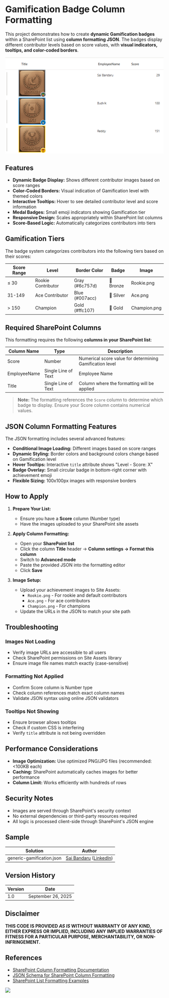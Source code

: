 # Gamification Badge Column Formatting

This project demonstrates how to create **dynamic Gamification badges** within a SharePoint list using **column formatting JSON**. The badges display different contributor levels based on score values, with **visual indicators, tooltips, and color-coded borders**.

![Gamification Badge Example](./assets/screenshot.png)

## Features

- **Dynamic Badge Display:** Shows different contributor images based on score ranges
- **Color-Coded Borders:** Visual indication of Gamification level with themed colors
- **Interactive Tooltips:** Hover to see detailed contributor level and score information
- **Medal Badges:** Small emoji indicators showing Gamification tier
- **Responsive Design:** Scales appropriately within SharePoint list columns
- **Score-Based Logic:** Automatically categorizes contributors into tiers

## Gamification Tiers

The badge system categorizes contributors into the following tiers based on their scores:

| Score Range | Level | Border Color | Badge | Image |
|-------------|-------|--------------|-------|--------|
| ≤ 30 | Rookie Contributor | Gray (#6c757d) | 🥉 Bronze | Rookie.png |
| 31-149 | Ace Contributor | Blue (#007acc) | 🥈 Silver | Ace.png |
| > 150 | Champion | Gold (#ffc107) | 🥇 Gold | Champion.png |

## Required SharePoint Columns

This formatting requires the following **columns in your SharePoint list**:

| Column Name | Type | Description |
|-------------|------|-------------|
| Score | Number | Numerical score value for determining Gamification level |
| EmployeeName | Single Line of Text | Employee Name |
| Title | Single Line of Text | Column where the formatting will be applied |

> **Note:** The formatting references the `Score` column to determine which badge to display. Ensure your Score column contains numerical values.

## JSON Column Formatting Features

The JSON formatting includes several advanced features:

- **Conditional Image Loading:** Different images based on score ranges
- **Dynamic Styling:** Border colors and background colors change based on Gamification level
- **Hover Tooltips:** Interactive `title` attribute shows "Level - Score: X"
- **Badge Overlay:** Small circular badge in bottom-right corner with achievement emoji
- **Flexible Sizing:** 100x100px images with responsive borders

## How to Apply

1. **Prepare Your List:**
   - Ensure you have a **Score** column (Number type)
   - Have the images uploaded to your SharePoint site assets

2. **Apply Column Formatting:**
   - Open your **SharePoint list**
   - Click the column **Title** header → **Column settings → Format this column**
   - Switch to **Advanced mode**
   - Paste the provided JSON into the formatting editor
   - Click **Save**

3. **Image Setup:**
   - Upload your achievement images to Site Assets:
     - `Rookie.png` - For rookie and default contributors
     - `Ace.png` - For ace contributors  
     - `Champion.png` - For champions
   - Update the URLs in the JSON to match your site path

## Troubleshooting

### Images Not Loading
- Verify image URLs are accessible to all users
- Check SharePoint permissions on Site Assets library
- Ensure image file names match exactly (case-sensitive)

### Formatting Not Applied  
- Confirm Score column is Number type
- Check column references match exact column names
- Validate JSON syntax using online JSON validators

### Tooltips Not Showing
- Ensure browser allows tooltips
- Check if custom CSS is interfering
- Verify `title` attribute is not being overridden

## Performance Considerations

- **Image Optimization:** Use optimized PNG/JPG files (recommended: <100KB each)
- **Caching:** SharePoint automatically caches images for better performance
- **Column Limit:** Works efficiently with hundreds of rows

## Security Notes

- Images are served through SharePoint's security context
- No external dependencies or third-party resources required
- All logic is processed client-side through SharePoint's JSON engine

## Sample

Solution|Author
--------|---------
generic-gamification.json | [Sai Bandaru](https://github.com/saiiiiiii) ([LinkedIn](https://www.linkedin.com/in/sai-bandaru-97a946153/))

## Version History

Version|Date|
-------|----|
1.0|September 26, 2025|

## Disclaimer
**THIS CODE IS PROVIDED *AS IS* WITHOUT WARRANTY OF ANY KIND, EITHER EXPRESS OR IMPLIED, INCLUDING ANY IMPLIED WARRANTIES OF FITNESS FOR A PARTICULAR PURPOSE, MERCHANTABILITY, OR NON-INFRINGEMENT.**

## References

- [SharePoint Column Formatting Documentation](https://learn.microsoft.com/sharepoint/dev/declarative-customization/column-formatting)
- [JSON Schema for SharePoint Column Formatting](https://developer.microsoft.com/json-schemas/sp/v2/column-formatting.schema.json)
- [SharePoint List Formatting Examples](https://pnp.github.io/List-Formatting/)

<img src="https://pnptelemetry.azurewebsites.net/list-formatting/column-samples/generic-gamification" />